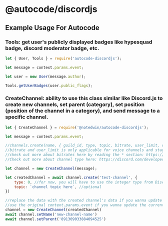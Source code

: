 # @autocode/discordjs

## Example Usage For Autocode

### **Tools:** get user's publicly displayed badges like hypesquad badge, discord moderator badge, etc.
```js
let { User, Tools } = require('autocode-discordjs');

let message = context.params.event;

let user = new User(message.author);

Tools.getUserBadges(user.public_flags);
```

### **CreateChannel:** ability to use this class similar like Discord.js to create new channels, set parent (category), set position (position of the channel in a category), and send message to a specific channel.
```js
let { CreateChannel } = require('@notedwin/autocode-discordjs');

let message = context.params.event;

//channels.create(name, { guild_id, type, topic, bitrate, user_limit, rate_limit_per_user, position, permission_overwrites, parent_id, nsfw });
//bitrate and user_limit is only applicable for voice channels and stage channels.
//check out more about bitrates here by reading the * section: https://discord.com/developers/docs/resources/channel#modify-channel-json-params-guild-channel
//Check out more about channel type here: https://discord.com/developers/docs/resources/channel#channel-object-channel-types

let channel = new CreateChannel(message);

let createdChannel = await channel.create('test-channel', {
    type: 0, //for now, you will have to use the integer type from Discord Dev Portal. An alternative way is coming soon.
    topic: `channel topic here`, //optional
})

//replace the data with the created channel's data if you wanna update the created channel's info.
//use the original context.params.event if you wanna update the current channel's info instead.
channel = new CreateChannel(createdChannel)
await channel.setName('new-channel-name')
await channel.setParent('891309033884094525')
```